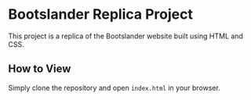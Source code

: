 # Bootslander Replica Project

This project is a replica of the Bootslander website built using HTML and CSS.

## How to View

Simply clone the repository and open `index.html` in your browser.
